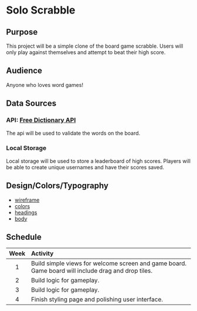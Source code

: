 # Solo Scrabble

## Purpose

This project will be a simple clone of the board game scrabble. Users will only play against themselves and attempt to beat their high score.

## Audience

Anyone who loves word games!

## Data Sources

### API: [Free Dictionary API](https://dictionaryapi.dev/)

The api will be used to validate the words on the board.

### Local Storage

Local storage will be used to store a leaderboard of high scores. Players will be able to create unique usernames and have their scores saved.

## Design/Colors/Typography

- [wireframe](https://wireframe.cc/cshdBf)
- [colors](https://coolors.co/335c67-fff3b0-e09f3e-9e2a2b-540b0e)
- [headings](https://fonts.google.com/specimen/Racing+Sans+One)
- [body](https://fonts.google.com/specimen/Merriweather+Sans)

## Schedule

| Week | Activity                                                                                           |
| :--: | :------------------------------------------------------------------------------------------------- |
|  1   | Build simple views for welcome screen and game board. Game board will include drag and drop tiles. |
|  2   | Build logic for gameplay.                                                                          |
|  3   | Build logic for gameplay.                                                                          |
|  4   | Finish styling page and polishing user interface.                                                  |
